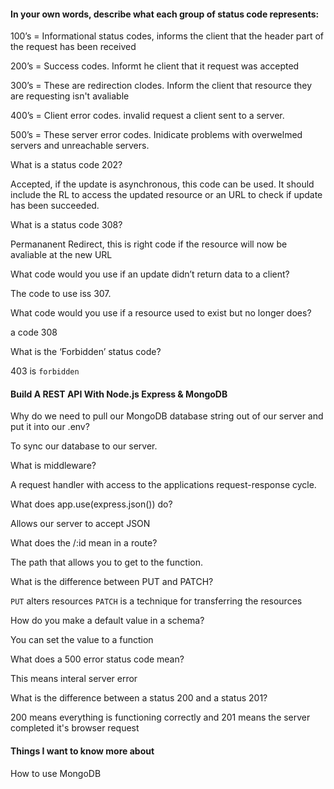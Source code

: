 #### In your own words, describe what each group of status code represents:

100’s = Informational status codes, informs the client that the header part of the request has been received 

200’s = Success codes. Informt he client that it request was accepted

300’s = These are redirection clodes. Inform the client that resource they are requesting isn't avaliable 

400’s = Client error codes. invalid request a client sent to a server.


500’s = These server error codes. Inidicate problems with overwelmed servers and unreachable servers.


What is a status code 202?

Accepted, if the update is asynchronous, this code can be used. It should include the RL to access the updated resource or an URL to check if update has been succeeded.

What is a status code 308?

Permananent Redirect, this is right code if the resource will now be avaliable at the new URL 



What code would you use if an update didn’t return data to a client?

The code to use iss 307.


What code would you use if a resource used to exist but no longer does? 


a code 308

What is the ‘Forbidden’ status code? 

403 is `forbidden`

#### Build A REST API With Node.js Express & MongoDB


Why do we need to pull our MongoDB database string out of our server and put it into our .env?

To sync our database to our server.



What is middleware?

A request handler with access to the applications request-response cycle.

What does app.use(express.json()) do?

Allows our server to accept JSON

What does the /:id mean in a route?

The path that allows you to get to the function.

What is the difference between PUT and PATCH?

`PUT` alters resources `PATCH` is a technique for transferring the resources

How do you make a default value in a schema?

You can set the value to a function

What does a 500 error status code mean?

This means interal server error

What is the difference between a status 200 and a status 201?

200 means everything is functioning correctly and 201 means the server completed it's browser request


#### Things I want to know more about


How to use MongoDB

